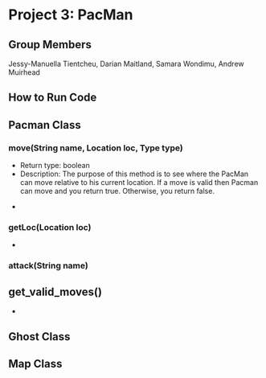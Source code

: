 # Project 3: PacMan
## Group Members
Jessy-Manuella Tientcheu, Darian Maitland, Samara Wondimu, Andrew Muirhead

## How to Run Code


## Pacman Class
### move(String name, Location loc, Type type) 
* Return type: boolean
* Description: The purpose of this method is to see where the PacMan can move relative to his current location. If a move is valid then Pacman can move and you return true. Otherwise, you return false.
-
### getLoc(Location loc)
-
### attack(String name)

## get_valid_moves()

-

## Ghost Class

## Map Class
